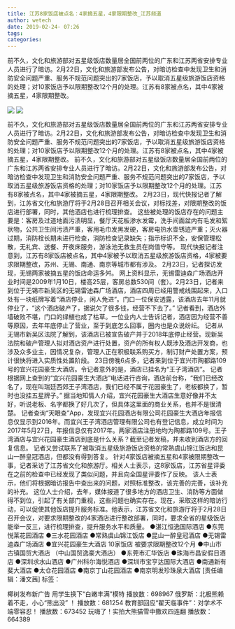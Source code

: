 ```yaml
---
title: 江苏8家饭店被点名：4家摘五星，4家限期整改_江苏频道
author: wetech
date: 2019-02-24- 07:26
tags: 
categories: 
---
```

前不久，文化和旅游部对五星级饭店数量居全国前两位的广东和江苏两省安排专业人员进行了暗访。2月22日，文化和旅游部发布公告，对暗访检查中发现卫生和消防安全问题严重、服务不规范问题突出的7家饭店，予以取消五星级旅游饭店资格的处理；对10家饭店予以限期整改12个月的处理。江苏有8家被点名，其中4家被摘五星，4家限期整改。
<!-- more -->
                
<img align="center" border="0" src="http://p0.ifengimg.com/a/2019_09/5df7772568b4129_size45_w500_h408.jpg" />
                
<img align="center" border="0" src="http://p2.ifengimg.com/a/2016/0810/204c433878d5cf9size1_w16_h16.png" />
            
前不久，文化和旅游部对五星级饭店数量居全国前两位的广东和江苏两省安排专业人员进行了暗访。2月22日，文化和旅游部发布公告，对暗访检查中发现卫生和消防安全问题严重、服务不规范问题突出的7家饭店，予以取消五星级旅游饭店资格的处理；对10家饭店予以限期整改12个月的处理。江苏有8家被点名，其中4家被摘五星，4家限期整改。
前不久，文化和旅游部对五星级饭店数量居全国前两位的广东和江苏两省安排专业人员进行了暗访。2月22日，文化和旅游部发布公告，对暗访检查中发现卫生和消防安全问题严重、服务不规范问题突出的7家饭店，予以取消五星级旅游饭店资格的处理；对10家饭店予以限期整改12个月的处理。江苏有8家被点名，其中4家被摘五星，4家限期整改。
2月23日，现代快报记者了解到，江苏省文化和旅游厅将于2月28日召开相关会议，对标找差，对限期整改的饭店进行部署，同时，其他酒店也进行梳理排查。
这些被处理的饭店存在的问题主要是：客房及过道地面污渍明显，餐厅天花板渗水发霉，洗手间面盆内有毛发和絮状物，公共卫生间污渍严重，客用毛巾发黑发硬，客房电热水壶锈迹严重；灭火器过期，消防栓长期未进行检查，消防检查记录缺失；指示标识不全，安保管理松散，无礼宾、送餐、开夜床服务，游泳池无救生员在岗值守等。
现代快报记者注意到，江苏有8家饭店被点名，其中4家被予以取消五星级旅游饭店资格，4家被要求限期整改，苏州、无锡、南通、南京等城市都有涉及。
2月23日，记者探访发现，无锡两家被摘五星的饭店命运多舛。
网上资料显示，无锡雷迪森广场酒店开业时间是2009年1月10日，楼高25层，客房总数530间（套）。2月23日，记者来到位于无锡市新吴区的无锡雷迪森广场酒店，酒店四周已经用警戒线围起来，入口处有一块纸牌写着“酒店停业，闲人免进”。门口一位保安透露，该酒店去年11月就停业了，“这个酒店破产了，据说欠了很多钱，经营不下去了。”
记者看到，酒店外墙破败不堪，门口的绿植也成了枯草。一位业内人士告诉记者，酒店因为经营不善等原因，去年年底停止了营业，至于到底怎么回事，圈内也是众说纷纭。
记者从无锡市新吴区法院了解到，该酒店已被宣告破产并于2018年底停止经营。现新吴法院和破产管理人拟对酒店资产进行处置，资产的所有权人既涉及酒店开发商，也涉及众多业主，因情况复杂，管理人正在积极联系购买方，制订财产处置方案，预计很快将进入实质性处置阶段。
23日傍晚6点多，记者来到位于宜兴市陶都路109号的宜兴花园豪生大酒店。令记者意外的是，酒店已挂名为“王子湾酒店”。
记者根据网上查到的“宜兴花园豪生大酒店”电话进行咨询，酒店前台称，“我们已经改名了，现在叫瑞廷西郊王子湾酒店，我们已经不属于花园豪生了，老板都换了，暂时也没挂五星牌子。”
据当地知情人介绍，宜兴花园豪生大酒店生意好像并不太好，听说老板、名字都换了好几次了，但具体这里面的商业关系，也并不是很清楚。
记者查询“天眼查”App，发现宜兴花园酒店有限公司花园豪生大酒店年报信息仅显示到2016年。而宜兴王子湾酒店管理有限公司也有登记信息，成立时间为2017年5月27日，年报信息仅有2017年。两家酒店注册地均为陶都路109号。王子湾酒店与宜兴花园豪生酒店到底是什么关系？截至记者发稿，并未收到酒店方的回复信息。
记者又尝试联系了被取消五星级旅游饭店资格的常熟虞山锦江饭店和昆山一醉皇冠酒店，但都没有得到答复。
针对4家饭店被摘五星和4家被限期整改一事，记者采访了江苏省文化和旅游厅。相关人士表示，这8家饭店，江苏省星评委在之前的检查中已经发现了类似问题，并且向全国星评委作了反映。
该人士表示，他们将根据暗访报告中查出来的问题，对照标准整改，该完善的完善，该补充的补充。
这位人士介绍，去年，媒体报道了很多地方的酒店卫生、消防等方面做得不到位，引起了有关部门重视，这些问题也确实存在。现在，采取这样的暗访行动，可以促使其他饭店提升服务标准。他表示，江苏省文化和旅游厅将于2月28日召开会议，对要求限期整改的4家酒店进行整改部署，同时，要求全省的星级饭店能举一反三，进行梳理排查，提升服务水平和质量。
●湛江恒逸国际酒店
●东莞悦莱花园酒店
●三水花园酒店
●常熟虞山锦江饭店
●昆山一醉皇冠酒店
●无锡雷迪森广场酒店
●宜兴花园豪生大酒店
10家饭店
被要求限期整改12个月
●中山市古镇国贸大酒店
（中山国贸逸豪大酒店）
●东莞市汇华饭店
●珠海市昌安假日酒店
●深圳求水山酒店
●广州科尔海悦酒店
●深圳市宝亨达国际大酒店
●南通新有斐大酒店
●太仓花园酒店
●南京丁山花园酒店
●南京明发珍珠泉大酒店
[责任编辑：潘文茜]
标签：
 
 
             
椰树发布新广告 用学生换下“白嫩丰满”模特
播放数：698967
俄罗斯：北极熊赖着不走，小心“熊出没” ！
播放数：681254
教育部回应“翟天临事件”：对学术不端零容忍！
播放数：673452
玩嗨了！实拍大熊猫雪中撒欢四连翻
播放数：664389
